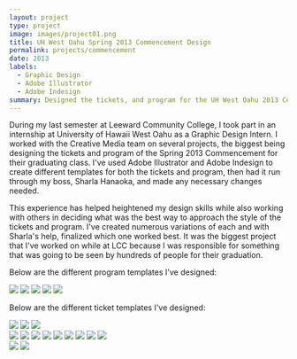 ```yaml
---
layout: project
type: project
image: images/project01.png
title: UH West Oahu Spring 2013 Commencement Design
permalink: projects/commencement
date: 2013
labels:
  - Graphic Design
  - Adobe Illustrator
  - Adobe Indesign
summary: Designed the tickets, and program for the UH West Oahu 2013 Commencement Ceremony.
---
```


During my last semester at Leeward Community College, I took part in an internship at University of Hawaii West Oahu as a Graphic Design Intern. I worked with the Creative Media team on several projects, the biggest being designing the tickets and program of the Spring 2013 Commencement for their graduating class. I've used Adobe Illustrator and Adobe Indesign to create different templates for both the tickets and program, then had it run through my boss, Sharla Hanaoka, and made any necessary changes needed. 

This experience has helped heightened my design skills while also working with others in deciding what was the best way to approach the style of the tickets and program. I've created numerous variations of each and with Sharla's help, finalized which one worked best. It was the biggest project that I've worked on while at LCC because I was responsible for something that was going to be seen by hundreds of people for their graduation. 

Below are the different program templates I've designed:

<div class="ui small rounded images">
  <img class="ui image" src="images/program_01.pdf">
  <img class="ui image" src="images/program_02.pdf">
  <img class="ui image" src="images/program_03.pdf">
  <img class="ui image" src="images/program_05.pdf">
  <img class="ui image" src="images/program_07.pdf">
</div>

Below are the different ticket templates I've designed:

<div class="ui small rounded images">
  <img class="ui image" src="https://github.com/cadamos/cadamos.github.io/blob/master/images/commencement_01.pdf">
  <img class="ui image" src="images/commencement_02.pdf">
  <img class="ui image" src="images/commencement_04.pdf">
</div>

<div class="ui small rounded images">
  <img class="ui image" src="images/commencement_03.pdf">
  <img class="ui image" src="images/commencement_06.pdf">
  <img class="ui image" src="images/commencement_07.pdf">
  <img class="ui image" src="images/commencement_08.pdf">
  <img class="ui image" src="images/commencement_09.pdf">
  <img class="ui image" src="images/commencement_10.pdf">
  <img class="ui image" src="images/commencement_11.pdf">
  <img class="ui image" src="images/commencement_12.pdf">
  <img class="ui image" src="images/commencement_13.pdf">
</div>

<div class="ui small rounded images">
  <img class="ui image" src="images/commencement_14.pdf">
  <img class="ui image" src="images/commencement_15.pdf">
</div>
